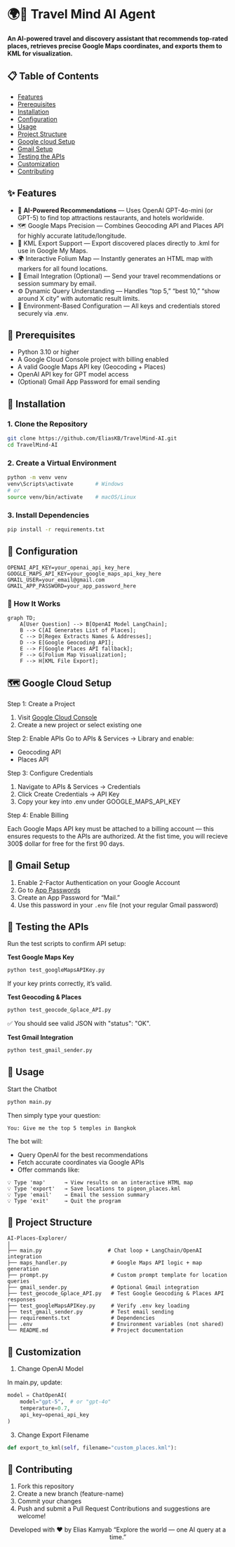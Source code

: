 # 🌍📌 Travel Mind AI Agent

**An AI-powered travel and discovery assistant that recommends top-rated places, retrieves precise Google Maps coordinates, and exports them to KML for visualization.**

## 📋 Table of Contents

- [Features](#-features)
- [Prerequisites](#-prerequisites)
- [Installation](#-installation)
- [Configuration](#-configuration)
- [Usage](#-usage)
- [Project Structure](#-Project-Structure)
- [Google cloud Setup](#-Google-Cloud-Setup)
- [Gmail Setup](#-Gmail-Setup)
- [Testing the APIs](#-Testing-the-APIs)
- [Customization](#-Customization)
- [Contributing](#-Contributing)

## ✨ Features

- 🤖 **AI-Powered Recommendations** — Uses OpenAI GPT-4o-mini (or GPT-5) to find top attractions restaurants, and hotels worldwide.
- 🗺️ Google Maps Precision — Combines Geocoding API and Places API for highly accurate latitude/longitude.
- 📁 KML Export Support — Export discovered places directly to .kml for use in Google My Maps.
- 🌍 Interactive Folium Map — Instantly generates an HTML map with markers for all found locations.
- 💌 Email Integration (Optional) — Send your travel recommendations or session summary by email.
- ⚙️ Dynamic Query Understanding — Handles “top 5,” “best 10,” “show around X city” with automatic result limits.
- 🔐 Environment-Based Configuration — All keys and credentials stored securely via .env.


## 🔧 Prerequisites

- Python 3.10 or higher
- A Google Cloud Console project with billing enabled
- A valid Google Maps API key (Geocoding + Places)
- OpenAI API key for GPT model access
- (Optional) Gmail App Password for email sending


## 🚀 Installation

### 1. Clone the Repository
```bash
git clone https://github.com/EliasKB/TravelMind-AI.git
cd TravelMind-AI
```

### 2. Create a Virtual Environment
```bash
python -m venv venv
venv\Scripts\activate       # Windows
# or
source venv/bin/activate    # macOS/Linux
```

### 3. Install Dependencies
```bash
pip install -r requirements.txt
```

## 🔑 Configuration

```env
OPENAI_API_KEY=your_openai_api_key_here
GOOGLE_MAPS_API_KEY=your_google_maps_api_key_here
GMAIL_USER=your_email@gmail.com
GMAIL_APP_PASSWORD=your_app_password_here
```

### 🧠 How It Works

```mermaid
graph TD;
    A[User Question] --> B[OpenAI Model LangChain];
    B --> C[AI Generates List of Places];
    C --> D[Regex Extracts Names & Addresses];
    D --> E[Google Geocoding API];
    E --> F[Google Places API fallback];
    F --> G[Folium Map Visualization];
    F --> H[KML File Export];
```

## 🗺️ Google Cloud Setup

Step 1: Create a Project
1. Visit [Google Cloud Console](https://console.cloud.google.com/)
2. Create a new project or select existing one

Step 2: Enable APIs
Go to APIs & Services → Library and enable:
- Geocoding API
- Places API

Step 3: Configure Credentials
1. Navigate to APIs & Services → Credentials
2. Click Create Credentials → API Key
3. Copy your key into .env under GOOGLE_MAPS_API_KEY

Step 4: Enable Billing

Each Google Maps API key must be attached to a billing account —
this ensures requests to the APIs are authorized. At the fist time, you will recieve 300$ dollar for free for the first 90 days.


## 📧 Gmail Setup

1. Enable 2-Factor Authentication on your Google Account
2. Go to [App Passwords](https://myaccount.google.com/apppasswords)
3. Create an App Password for “Mail.”
4. Use this password in your `.env` file (not your regular Gmail password)


## 🧪 Testing the APIs
Run the test scripts to confirm API setup:

**Test Google Maps Key**
```bash
python test_googleMapsAPIKey.py
```
If your key prints correctly, it’s valid.

**Test Geocoding & Places**
```bash
python test_geocode_Gplace_API.py
```
✅ You should see valid JSON with "status": "OK".

**Test Gmail Integration**
```bash
python test_gmail_sender.py
```


## 🧩 Usage
Start the Chatbot
```bash
python main.py
```
Then simply type your question:
```vbnet
You: Give me the top 5 temples in Bangkok
```
The bot will:
- Query OpenAI for the best recommendations
- Fetch accurate coordinates via Google APIs
- Offer commands like:
```pgsql
💡 Type 'map'      → View results on an interactive HTML map  
💡 Type 'export'   → Save locations to pigeon_places.kml  
💡 Type 'email'    → Email the session summary  
💡 Type 'exit'     → Quit the program
```

## 📁 Project Structure
```
AI-Places-Explorer/
│
├── main.py                     # Chat loop + LangChain/OpenAI integration
├── maps_handler.py              # Google Maps API logic + map generation
├── prompt.py                    # Custom prompt template for location queries
├── gmail_sender.py              # Optional Gmail integration
├── test_geocode_Gplace_API.py   # Test Google Geocoding & Places API responses
├── test_googleMapsAPIKey.py     # Verify .env key loading
├── test_gmail_sender.py         # Test email sending
├── requirements.txt             # Dependencies
├── .env                         # Environment variables (not shared)
└── README.md                    # Project documentation
```

## 🧰 Customization
1. Change OpenAI Model

In main.py, update:
```python
model = ChatOpenAI(
    model="gpt-5",  # or "gpt-4o"
    temperature=0.7,
    api_key=openai_api_key
)
```
3. Change Export Filename
```python
def export_to_kml(self, filename="custom_places.kml"):
```

## 🤝 Contributing

1. Fork this repository
2. Create a new branch (feature-name)
3. Commit your changes
4. Push and submit a Pull Request
Contributions and suggestions are welcome!


<div align="center">
Developed with ❤️ by Elias Kamyab
“Explore the world — one AI query at a time.”
</div>
